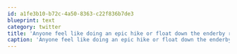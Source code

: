 ```yaml
---
id: a1fe3b10-b72c-4a50-8363-c22f836b7de3
blueprint: text
category: twitter
title: 'Anyone feel like doing an epic hike or float down the enderby river tomorrow?'
caption: 'Anyone feel like doing an epic hike or float down the enderby river tomorrow?'
---
```

